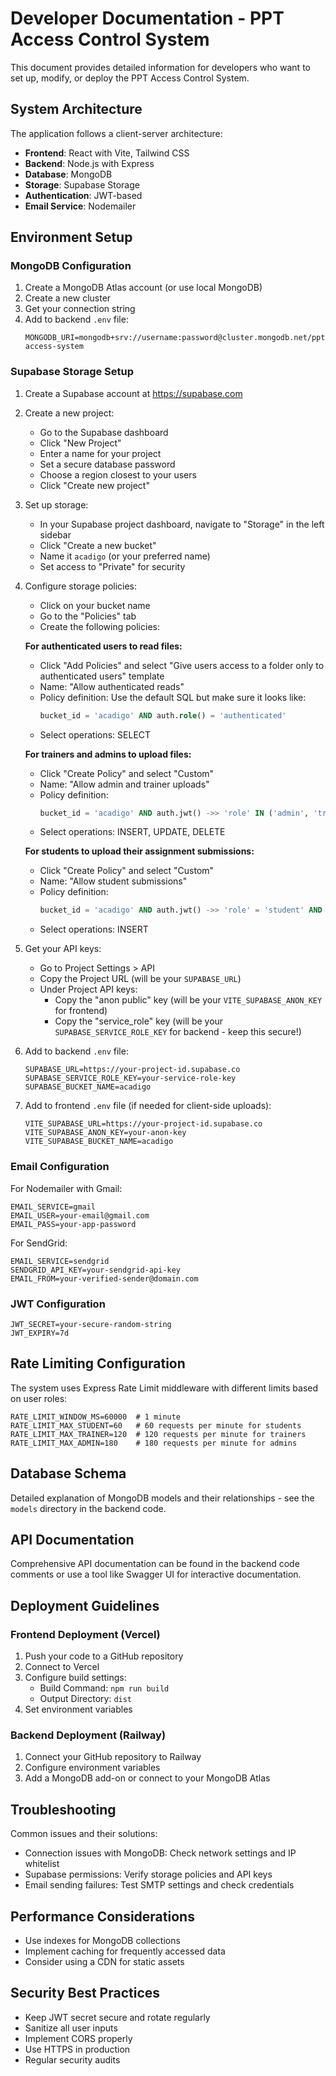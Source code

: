 # Developer Documentation - PPT Access Control System

This document provides detailed information for developers who want to set up, modify, or deploy the PPT Access Control System.

## System Architecture

The application follows a client-server architecture:
- **Frontend**: React with Vite, Tailwind CSS
- **Backend**: Node.js with Express
- **Database**: MongoDB
- **Storage**: Supabase Storage
- **Authentication**: JWT-based
- **Email Service**: Nodemailer

## Environment Setup

### MongoDB Configuration

1. Create a MongoDB Atlas account (or use local MongoDB)
2. Create a new cluster
3. Get your connection string
4. Add to backend `.env` file:
   ```
   MONGODB_URI=mongodb+srv://username:password@cluster.mongodb.net/ppt-access-system
   ```

### Supabase Storage Setup

1. Create a Supabase account at https://supabase.com
2. Create a new project:
   - Go to the Supabase dashboard
   - Click "New Project"
   - Enter a name for your project
   - Set a secure database password
   - Choose a region closest to your users
   - Click "Create new project"

3. Set up storage:
   - In your Supabase project dashboard, navigate to "Storage" in the left sidebar
   - Click "Create a new bucket"
   - Name it `acadigo` (or your preferred name)
   - Set access to "Private" for security

4. Configure storage policies:
   - Click on your bucket name
   - Go to the "Policies" tab
   - Create the following policies:

   **For authenticated users to read files:**
   - Click "Add Policies" and select "Give users access to a folder only to authenticated users" template
   - Name: "Allow authenticated reads"
   - Policy definition: Use the default SQL but make sure it looks like:
     ```sql
     bucket_id = 'acadigo' AND auth.role() = 'authenticated'
     ```
   - Select operations: SELECT

   **For trainers and admins to upload files:**
   - Click "Create Policy" and select "Custom"
   - Name: "Allow admin and trainer uploads"
   - Policy definition:
     ```sql
     bucket_id = 'acadigo' AND auth.jwt() ->> 'role' IN ('admin', 'trainer')
     ```
   - Select operations: INSERT, UPDATE, DELETE

   **For students to upload their assignment submissions:**
   - Click "Create Policy" and select "Custom"
   - Name: "Allow student submissions"
   - Policy definition:
     ```sql
     bucket_id = 'acadigo' AND auth.jwt() ->> 'role' = 'student' AND name LIKE 'submissions/%'
     ```
   - Select operations: INSERT

5. Get your API keys:
   - Go to Project Settings > API
   - Copy the Project URL (will be your `SUPABASE_URL`)
   - Under Project API keys:
     - Copy the "anon public" key (will be your `VITE_SUPABASE_ANON_KEY` for frontend)
     - Copy the "service_role" key (will be your `SUPABASE_SERVICE_ROLE_KEY` for backend - keep this secure!)

6. Add to backend `.env` file:
   ```
   SUPABASE_URL=https://your-project-id.supabase.co
   SUPABASE_SERVICE_ROLE_KEY=your-service-role-key
   SUPABASE_BUCKET_NAME=acadigo
   ```

7. Add to frontend `.env` file (if needed for client-side uploads):
   ```
   VITE_SUPABASE_URL=https://your-project-id.supabase.co
   VITE_SUPABASE_ANON_KEY=your-anon-key
   VITE_SUPABASE_BUCKET_NAME=acadigo
   ```

### Email Configuration

For Nodemailer with Gmail:
```
EMAIL_SERVICE=gmail
EMAIL_USER=your-email@gmail.com
EMAIL_PASS=your-app-password
```

For SendGrid:
```
EMAIL_SERVICE=sendgrid
SENDGRID_API_KEY=your-sendgrid-api-key
EMAIL_FROM=your-verified-sender@domain.com
```

### JWT Configuration
```
JWT_SECRET=your-secure-random-string
JWT_EXPIRY=7d
```

## Rate Limiting Configuration

The system uses Express Rate Limit middleware with different limits based on user roles:
```
RATE_LIMIT_WINDOW_MS=60000  # 1 minute
RATE_LIMIT_MAX_STUDENT=60   # 60 requests per minute for students
RATE_LIMIT_MAX_TRAINER=120  # 120 requests per minute for trainers
RATE_LIMIT_MAX_ADMIN=180    # 180 requests per minute for admins
```

## Database Schema

Detailed explanation of MongoDB models and their relationships - see the `models` directory in the backend code.

## API Documentation

Comprehensive API documentation can be found in the backend code comments or use a tool like Swagger UI for interactive documentation.

## Deployment Guidelines

### Frontend Deployment (Vercel)

1. Push your code to a GitHub repository
2. Connect to Vercel
3. Configure build settings:
   - Build Command: `npm run build`
   - Output Directory: `dist`
4. Set environment variables

### Backend Deployment (Railway)

1. Connect your GitHub repository to Railway
2. Configure environment variables
3. Add a MongoDB add-on or connect to your MongoDB Atlas

## Troubleshooting

Common issues and their solutions:
- Connection issues with MongoDB: Check network settings and IP whitelist
- Supabase permissions: Verify storage policies and API keys
- Email sending failures: Test SMTP settings and check credentials

## Performance Considerations

- Use indexes for MongoDB collections
- Implement caching for frequently accessed data
- Consider using a CDN for static assets

## Security Best Practices

- Keep JWT secret secure and rotate regularly
- Sanitize all user inputs
- Implement CORS properly
- Use HTTPS in production
- Regular security audits
